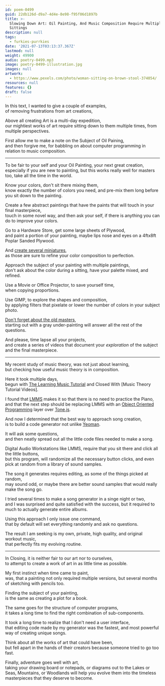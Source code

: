 ```yaml
---
id: poem-0499
guid: 22db126d-d9a7-4d4e-8e98-f95f06d1897b
title: >-
  Slowing Down Art: Oil Painting, And Music Composition Require Multiple
  Sittings
description: null
tags:
  - furkies-purrkies
date: '2021-07-13T03:13:37.367Z'
lastmod: null
weight: 49900
audio: poetry-0499.mp3
image: poetry-0499-illustration.jpg
images: null
artwork:
  - https://www.pexels.com/photo/woman-sitting-on-brown-stool-374054/
resources: null
features: {}
draft: false
---
```


In this text, I wanted to give a couple of examples,\
of removing frustrations from art creations,

Above all creating Art is a multi-day expedition,\
our mightiest works of art require sitting down to them multiple times, from multiple perspectives.

First allow me to make a note on the Subject of Oil Paining,\
and then forgive me, for babbling on about computer programming in relation to music composition.

---

To be fair to your self and your Oil Painting, your next great creation,\
especially if you are new to painting, but this works really well for masters too, take all the time in the world.

Know your colors, don't sit there mixing them,\
know exactly the number of colors you need, and pre-mix them long before you sit down to the painting.

Create a few abstract paintings that have the paints that will touch in your final masterpiece,\
touch in some novel way, and then ask your self, if there is anything you can do to improve your colors.

Go to a Hardware Store, get some large sheets of Plywood,\
and paint a portion of your painting, maybe lips nose and eyes on a 4ftx8ft Poplar Sanded Plywood.

And [create several miniatures](https://www.youtube.com/watch?v=k_rwgbvVicE),\
as those are sure to refine your color composition to perfection.

Approach the subject of your painting with multiple paintings,\
don't ask about the color during a sitting, have your palette mixed, and refined.

Use a Movie or Office Projector, to save yourself time,\
when copying proportions.

Use GIMP, to explore the shapes and composition,\
by applying filters that pixelate or lower the number of colors in your subject photo.

[Don't forget about the old masters](https://www.youtube.com/watch?v=b4Hc5A0kkkk),\
starting out with a gray under-painting will answer all the rest of the questions.

And please, time lapse all your projects,\
and create a series of videos that document your *exploration* of the subject and the final masterpiece.

---

My recent study of music theory, was not just about learning,\
but checking how useful music theory is in composition.

Here it took multiple days,\
begun with [The Learning Music Tutorial](https://learningmusic.ableton.com/) and Closed With \[Music Theory Tutorial Videos].

I found that [LMMS](https://www.youtube.com/results?search_query=LMMS+Tutorial) makes it so that there is no need to practice the Piano,\
and that the next step should be replacing LMMS with an [Object Oriented Programming](https://www.youtube.com/results?search_query=JavaScript+OOP+Tutorial) layer over [Tone.js](https://tonejs.github.io/).

And now I determined that the best way to approach song creation,\
is to build a code generator not unlike [Yeoman](https://www.youtube.com/results?search_query=Yaoman+Tutorial).

It will ask some questions,\
and then neatly spread out all the little code files needed to make a song.

Digital Audio Workstations like LMMS, require that you sit there and click all the little buttons,\
but this program, will randomize all the necessary button clicks, and even pick at random from a library of sound samples.

The song it generates requires editing, as some of the things picked at random,\
may sound odd, or maybe there are better sound samples that would really make the song go.

I tried several times to make a song generator in a singe night or two,\
and I was surprised and quite satisfied with the success, but it required to much to actually generate entire albums.

Using this approach I only issue one command,\
that by default will set everything randomly and ask no questions.

The result I am seeking is my own, private, high quality, and original workout music,\
that perfectly fits my evolving routine.

---

In Closing, it is neither fair to our art nor to ourselves,\
to attempt to create a work of art in as little time as possible.

My first instinct when time came to paint,\
was, that a painting not only required multiple versions, but several months of sketching with pencils too.

Finding the subject of your painting,\
is the same as creating a plot for a book.

The same goes for the structure of computer programs,\
it takes a long time to find the right combination of sub-components.

It took a long time to realize that I don't need a user interface,\
that editing code made by my generator was the fastest, and most powerful way of creating unique songs.

Think about all the works of art that could have been,\
but fell apart in the hands of their creators because someone tried to go too fast.

Finally, adventure goes well with art,\
taking your drawing board or notepads, or diagrams out to the Lakes or Seas, Mountains, or Woodlands will help you evolve them into the timeless masterpieces that they deserve to become.

